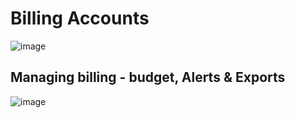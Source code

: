 # Billing Accounts
![image](https://github.com/ramkrushna26/gcp/assets/45620457/b1f06856-bf58-4b4c-9085-9a4a004fdc80)

## Managing billing - budget, Alerts & Exports
![image](https://github.com/ramkrushna26/gcp/assets/45620457/3d930b87-7317-46fa-bd76-c21ff36bd6c5)
